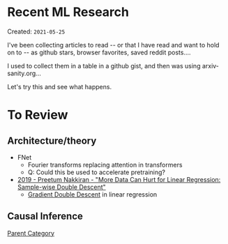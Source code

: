 # Recent ML Research

Created: `2021-05-25`

I've been collecting articles to read -- or that I have read and want to hold on to -- as github stars, browser favorites, saved reddit posts.... 

I used to collect them in a table in a github gist, and then was using arxiv-sanity.org...

Let's try this and see what happens.


# To Review

## Architecture/theory

* FNet
  * Fourier transforms replacing attention in transformers
  * Q: Could this be used to accelerate pretraining?  
* [2019 - Preetum Nakkiran - "More Data Can Hurt for Linear Regression: Sample-wise Double Descent"](https://arxiv.org/abs/1912.07242)
  * [Gradient Double Descent](ml/topics/gradient-double-descent.md) in linear regression
 

## Causal Inference


[Parent Category](../)

<!-- TAGS
-->
